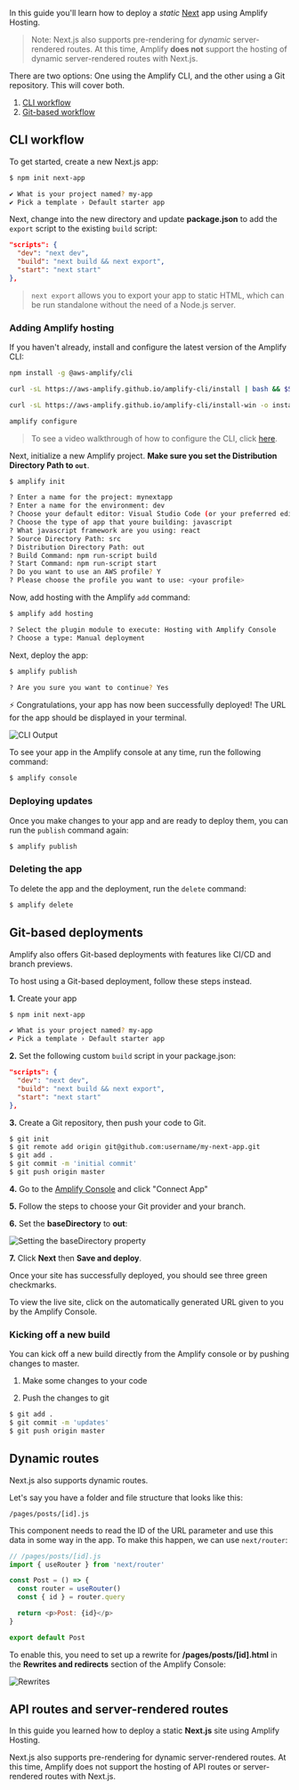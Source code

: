 In this guide you'll learn how to deploy a *static* [Next](https://nextjs.org/) app using Amplify Hosting.

> Note: Next.js also supports pre-rendering for *dynamic* server-rendered routes. At this time, Amplify **does not** support the hosting of dynamic server-rendered routes with Next.js.

There are two options: One using the Amplify CLI, and the other using a Git repository. This will cover both.

1. [CLI workflow](#cli-workflow)
2. [Git-based workflow](#git-based-deployments)

## CLI workflow

To get started, create a new Next.js app:

```sh
$ npm init next-app

✔ What is your project named? my-app
✔ Pick a template › Default starter app
```

Next, change into the new directory and update __package.json__ to add the `export` script to the existing `build` script:

```json
"scripts": {
  "dev": "next dev",
  "build": "next build && next export",
  "start": "next start"
},
```

> `next export` allows you to export your app to static HTML, which can be run standalone without the need of a Node.js server.

### Adding Amplify hosting

If you haven't already, install and configure the latest version of the Amplify CLI:

<amplify-block-switcher>

<amplify-block name="NPM">

```bash
npm install -g @aws-amplify/cli
```

</amplify-block>

<amplify-block name="cURL (Mac and Linux)">

```bash
curl -sL https://aws-amplify.github.io/amplify-cli/install | bash && $SHELL
```

</amplify-block>

<amplify-block name="cURL (Windows)">

```bash
curl -sL https://aws-amplify.github.io/amplify-cli/install-win -o install.cmd && install.cmd
```

</amplify-block>

</amplify-block-switcher>

```bash
amplify configure
```

> To see a video walkthrough of how to configure the CLI, click [here](https://www.youtube.com/watch?v=fWbM5DLh25U).

Next, initialize a new Amplify project. __Make sure you set the Distribution Directory Path to `out`__.

```sh
$ amplify init

? Enter a name for the project: mynextapp
? Enter a name for the environment: dev
? Choose your default editor: Visual Studio Code (or your preferred editor)
? Choose the type of app that youre building: javascript
? What javascript framework are you using: react
? Source Directory Path: src
? Distribution Directory Path: out
? Build Command: npm run-script build
? Start Command: npm run-script start
? Do you want to use an AWS profile? Y
? Please choose the profile you want to use: <your profile>
```

Now, add hosting with the Amplify `add` command:

```sh
$ amplify add hosting

? Select the plugin module to execute: Hosting with Amplify Console
? Choose a type: Manual deployment
```

Next, deploy the app:

```sh
$ amplify publish

? Are you sure you want to continue? Yes
```

⚡️ Congratulations, your app has now been successfully deployed! The URL for the app should be displayed in your terminal.

![CLI Output](~/images/hosting/next/cli-output.png)

To see your app in the Amplify console at any time, run the following command:

```sh
$ amplify console
```

### Deploying updates

Once you make changes to your app and are ready to deploy them, you can run the `publish` command again:

```sh
$ amplify publish
```

### Deleting the app

To delete the app and the deployment, run the `delete` command:

```sh
$ amplify delete
```

## Git-based deployments

Amplify also offers Git-based deployments with features like CI/CD and branch previews.

To host using a Git-based deployment, follow these steps instead.

__1.__ Create your app

```sh
$ npm init next-app

✔ What is your project named? my-app
✔ Pick a template › Default starter app
```

__2.__ Set the following custom `build` script in your package.json:

```json
"scripts": {
  "dev": "next dev",
  "build": "next build && next export",
  "start": "next start"
},
```

__3.__ Create a Git repository, then push your code to Git.

```sh
$ git init
$ git remote add origin git@github.com:username/my-next-app.git
$ git add .
$ git commit -m 'initial commit'
$ git push origin master
```

__4.__ Go to the [Amplify Console](https://console.aws.amazon.com/amplify) and click "Connect App"

__5.__ Follow the steps to choose your Git provider and your branch.

__6.__ Set the __baseDirectory__ to __out__:

![Setting the baseDirectory property](~/images/hosting/next/build-config.png)

__7.__ Click __Next__ then __Save and deploy__.

Once your site has successfully deployed, you should see three green checkmarks.

To view the live site, click on the automatically generated URL given to you by the Amplify Console.

### Kicking off a new build

You can kick off a new build directly from the Amplify console or by pushing changes to master.

1. Make some changes to your code

2. Push the changes to git

```sh
$ git add .
$ git commit -m 'updates'
$ git push origin master
```

## Dynamic routes

Next.js also supports dynamic routes.

Let's say you have a folder and file structure that looks like this:

```
/pages/posts/[id].js
```

This component needs to read the ID of the URL parameter and use this data in some way in the app. To make this happen, we can use `next/router`:

```javascript
// /pages/posts/[id].js
import { useRouter } from 'next/router'

const Post = () => {
  const router = useRouter()
  const { id } = router.query

  return <p>Post: {id}</p>
}

export default Post
```

To enable this, you need to set up a rewrite for __/pages/posts/[id].html__ in the __Rewrites and redirects__ section of the Amplify Console:

![Rewrites](~/images/hosting/next/rewrites.png)

## API routes and server-rendered routes

In this guide you learned how to deploy a static __Next.js__ site using Amplify Hosting.

Next.js also supports pre-rendering for dynamic server-rendered routes. At this time, Amplify does not support the hosting of API routes or server-rendered routes with Next.js.